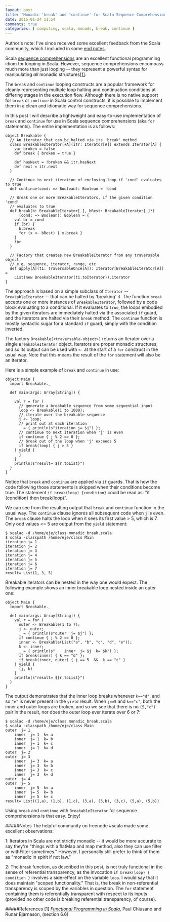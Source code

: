```yaml
---
layout: post
title: "Monadic 'break' and 'continue' for Scala Sequence Comprehensions"
date: 2015-01-24 11:54
comments: true
categories: [ computing, scala, monads, break, continue ]
---
```


Author's note: I've since received some excellent feedback from the Scala community, which I included in some [end notes](#notes).

Scala [sequence comprehensions](http://docs.scala-lang.org/tutorials/tour/sequence-comprehensions.html) are an excellent functional programming idiom for looping in Scala.  However, sequence comprehensions encompass much more than just looping -- they represent a powerful syntax for manipulating _all_ monadic structures[[1]](#ref1).

The `break` and `continue` looping constructs are a popular framework for cleanly representing multiple loop halting and continuation conditions at differing stages in the execution flow.  Although there is no native support for `break` or `continue` in Scala control constructs, it is possible to implement them in a clean and idiomatic way for sequence comprehensions.

In this post I will describe a lightweight and easy-to-use implementation of `break` and `continue` for use in Scala sequence comprehensions (aka `for` statements).  The entire implementation is as follows:

    object Breakable {
      // An iterator that can be halted via its 'break' method
      class BreakableIterator[+A](itr: Iterator[A]) extends Iterator[A] {
        var broken = false
        def break { broken = true }

        def hasNext = !broken && itr.hasNext
        def next = itr.next
      }

      // Continue to next iteration of enclosing loop if 'cond' evaluates to true
      def continue(cond: => Boolean): Boolean = !cond

      // Break one or more BreakableIterators, if the given condition 'cond'
      // evaluates to true
      def break(b: BreakableIterator[_], bRest: BreakableIterator[_]*)
          (cond: => Boolean): Boolean = {
        val br = cond
        if (br) {
          b.break
          for (x <- bRest) { x.break }
        }
        !br
      }

      // Factory that creates new BreakableIterator from any traversable object,
      // e.g. sequence, iterator, range, etc
      def apply[A](t1: TraversableOnce[A]): Iterator[BreakableIterator[A]] =
        List(new BreakableIterator(t1.toIterator)).iterator
    }

The approach is based on a simple subclass of `Iterator` -- `BreakableIterator` -- that can be halted by 'breaking' it.  The function `break` accepts one or more instances of `BreakableIterator`, followed by a code block evaluating to a conditional.  If it evaluates to `true`, the loops embodied by the given iterators are immediately halted via the associated `if` guard, and the iterators are halted via their `break` method.  The `continue` function is mostly syntactic sugar for a standard `if` guard, simply with the condition inverted.

The factory `Breakable(<traversable-object>)` returns an Iterator over a single `BreakableIterator` object.  Iterators are proper monadic structures, and so its output can be used with `<-` at the start of a `for` construct in the usual way.  Note that this means the result of the `for` statement will also be an Iterator.

Here is a simple example of `break` and `continue` in use:

    object Main {
      import Breakable._

      def main(args: Array[String]) {

        val r = for (
          // generate a breakable sequence from some sequential input
          loop <- Breakable(1 to 1000);
          // iterate over the breakable sequence
          j <- loop;
          // print out at each iteration
          _ = { println(s"iteration j= $j") };
          // continue to next iteration when 'j' is even
          if continue { j % 2 == 0 };
          // break out of the loop when 'j' exceeds 5
          if break(loop) { j > 5 }
        ) yield {
          j
        }
        println(s"result= ${r.toList}")
      }
    }

Notice that `break` and `continue` are applied via `if` guards.  That is how the code following those statements is skipped when their conditions become true.  The statement `if break(loop) {condition}` could be read as: "if {condition} then break(loop)".

We can see from the resulting output that `break` and `continue` function in the usual way.  The `continue` clause ignores all subsequent code when `j` is even.  The `break` clause halts the loop when it sees its first value > 5, which is 7.  Only odd values <= 5 are output from the `yield` statement:

    $ scalac -d /home/eje/class monadic_break.scala
    $ scala -classpath /home/eje/class Main
    iteration j= 1
    iteration j= 2
    iteration j= 3
    iteration j= 4
    iteration j= 5
    iteration j= 6
    iteration j= 7
    result= List(1, 3, 5)

Breakable iterators can be nested in the way one would expect.  The following example shows an inner breakable loop nested inside an outer one:

    object Main {
      import Breakable._

      def main(args: Array[String]) {
        val r = for (
          outer <- Breakable(1 to 7);
          j <- outer;
          _ = { println(s"outer  j= $j") };
          if continue { j % 2 == 0 };
          inner <- Breakable(List("a", "b", "c", "d", "e"));
          k <- inner;
          _ = { println(s"    inner  j= $j  k= $k") };
          if break(inner) { k == "d" };
          if break(inner, outer) { j == 5  &&  k == "c" }
        ) yield {
          (j, k)
        }
        println(s"result= ${r.toList}")
      }
    }

The output demonstrates that the inner loop breaks whenever `k=="d"`, and so `"e"` is never present in the `yield` result.  When `j==5` and `k=="c"`, both the inner and outer loops are broken, and so we see that there is no `(5,"c")` pair in the result, nor does the outer loop ever iterate over 6 or 7:

    $ scalac -d /home/eje/class monadic_break.scala
    $ scala -classpath /home/eje/class Main
    outer  j= 1
        inner  j= 1  k= a
        inner  j= 1  k= b
        inner  j= 1  k= c
        inner  j= 1  k= d
    outer  j= 2
    outer  j= 3
        inner  j= 3  k= a
        inner  j= 3  k= b
        inner  j= 3  k= c
        inner  j= 3  k= d
    outer  j= 4
    outer  j= 5
        inner  j= 5  k= a
        inner  j= 5  k= b
        inner  j= 5  k= c
    result= List((1,a), (1,b), (1,c), (3,a), (3,b), (3,c), (5,a), (5,b))

Using `break` and `continue` with `BreakableIterator` for sequence comprehensions is that easy.  Enjoy!

<a name="notesname" id="notes"></a>
#####Notes
The helpful community on freenode #scala made some excellent observations:

1: Iterators in Scala are not strictly monadic -- it would be more accurate to say they're "things with a flatMap and map method, also they can use filter or withFilter sometimes."  However, I personally still prefer to think of them as "monadic in spirit if not law."

2: The `break` function, as described in this post, is not truly functional in the sense of referential transparency, as the invocation `if break(loop) { condition }` involves a side-effect on the variable `loop`.  I would say that it does maintain "scoped functionality."  That is, the break in non-referential transparency is scoped by the variables in question.  The `for` statement containing them is referentially transparent with respect to its inputs (provided no other code is breaking referential transparency, of course).


#####References
<a name="ref1name" id="ref1">[1] </a>_[Functional Programming in Scala](http://www.manning.com/bjarnason/)_, Paul Chiusano and Runar Bjarnason, (section 6.6)
